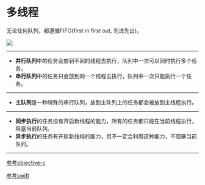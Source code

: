 # 多线程

无论任何队列，都遵循FIFO(first in first out, 先进先出)。

![](https://raw.githubusercontent.com/CocoaDebug/GCD/master/gcd.png)

---

- **并行队列**中的任务会放到不同的线程去执行，队列中一次可以同时执行多个任务。
- **串行队列**中的任务只会放到同一个线程去执行，队列中一次只能执行一个任务。

---

- **主队列**是一种特殊的串行队列，放到主队列上的任务都会被放到主线程执行。

---

- **同步执行**的任务没有开启新线程的能力，所有的任务都只能在当前线程执行，阻塞当前队列。
- **异步执行**的任务有开启新线程的能力，但不一定会利用这种能力，不阻塞当前队列。

---

[参考objective-c](https://www.jianshu.com/p/0aeb2848780d)

[参考swift](https://www.jianshu.com/p/c81eb052a4a8)